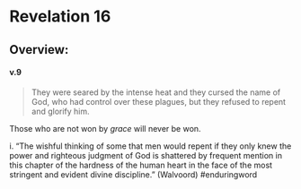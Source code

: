 # Revelation 16

## Overview:


#### v.9
>They were seared by the intense heat and they cursed the name of God, who had control over these plagues, but they refused to repent and glorify him.

Those who are not won by _grace_ will never be won.

i. “The wishful thinking of some that men would repent if they only knew the power and righteous judgment of God is shattered by frequent mention in this chapter of the hardness of the human heart in the face of the most stringent and evident divine discipline.” (Walvoord)
#enduringword 

